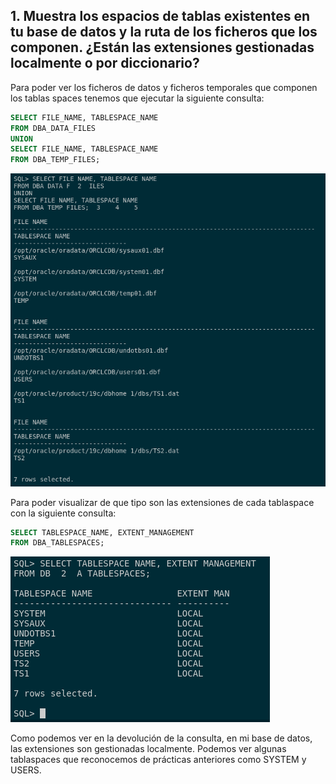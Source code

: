 ## 1. Muestra los espacios de tablas existentes en tu base de datos y la ruta de los ficheros que los componen. ¿Están las extensiones gestionadas localmente o por diccionario?

Para poder ver los ficheros de datos y ficheros temporales que componen los tablas spaces tenemos que ejecutar la siguiente consulta:

```sql
SELECT FILE_NAME, TABLESPACE_NAME 
FROM DBA_DATA_FILES 
UNION 
SELECT FILE_NAME, TABLESPACE_NAME 
FROM DBA_TEMP_FILES;
```

![Oracle foto 1](img/1.png)


Para poder visualizar de que tipo son las extensiones de cada tablaspace con la siguiente consulta:

```sql
SELECT TABLESPACE_NAME, EXTENT_MANAGEMENT 
FROM DBA_TABLESPACES;
```

![Oracle foto 2](img/2.png)

Como podemos ver en la devolución de la consulta, en mi base de datos, las extensiones son gestionadas localmente. Podemos ver algunas tablaspaces que reconocemos de prácticas anteriores como SYSTEM y USERS.